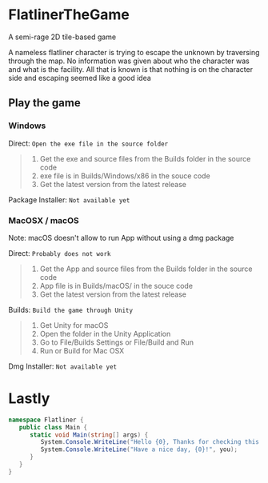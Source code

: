 # FlatlinerTheGame

 A semi-rage 2D tile-based game

 A nameless flatliner character is trying to escape the unknown by traversing through the map. No information was given about who the character was and what is the facility. All that is known is that nothing is on the character side and escaping seemed like a good idea

 ## Play the game

 ### Windows

 Direct: `Open the exe file in the source folder`
 > 1. Get the exe and source files from the Builds folder in the source code
 > 2. exe file is in Builds/Windows/x86 in the souce code
 > 3. Get the latest version from the latest release

 Package Installer: `Not available yet`

  ### MacOSX / macOS 

 Note: macOS doesn't allow to run App without using a dmg package

 Direct: `Probably does not work`
 > 1. Get the App and source files from the Builds folder in the source code
 > 2. App file is in Builds/macOS/ in the souce code
 > 3. Get the latest version from the latest release

 Builds: `Build the game through Unity`
 > 1. Get Unity for macOS
 > 2. Open the folder in the Unity Application
 > 3. Go to File/Builds Settings or File/Build and Run
 > 4. Run or Build for Mac OSX

 Dmg Installer: `Not available yet`
 
 # Lastly
 
 ```c#
 namespace Flatliner {
    public class Main {
       static void Main(string[] args) {
          System.Console.WriteLine("Hello {0}, Thanks for checking this repo", you);
          System.Console.WriteLine("Have a nice day, {0}!", you);
       }
    }
 }
 ```
 
